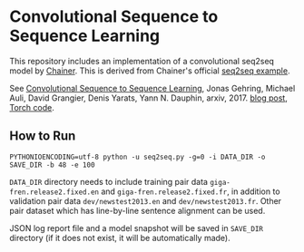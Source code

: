 # Convolutional Sequence to Sequence Learning
This repository includes an implementation of a convolutional seq2seq model by [Chainer](https://github.com/chainer/chainer/).
This is derived from Chainer's official [seq2seq example](https://github.com/chainer/chainer/tree/seq2seq-europal/examples/seq2seq).

See [Convolutional Sequence to Sequence Learning](https://arxiv.org/abs/1705.03122), Jonas Gehring, Michael Auli, David Grangier, Denis Yarats, Yann N. Dauphin, arxiv, 2017. [blog post](https://code.facebook.com/posts/1978007565818999/a-%20novel-approach-to-neural-machine-translation/), [Torch code](https://github.com/facebookresearch/fairseq).


## How to Run
```
PYTHONIOENCODING=utf-8 python -u seq2seq.py -g=0 -i DATA_DIR -o SAVE_DIR -b 48 -e 100
```

`DATA_DIR` directory needs to include training pair data `giga-fren.release2.fixed.en` and `giga-fren.release2.fixed.fr`, in addition to validation pair data `dev/newstest2013.en` and `dev/newstest2013.fr`. Other pair dataset which has line-by-line sentence alignment can be used.

JSON log report file and a model snapshot will be saved in `SAVE_DIR` directory (if it does not exist, it will be automatically made).

